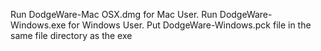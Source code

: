 Run DodgeWare-Mac OSX.dmg for Mac User.
Run DodgeWare-Windows.exe for Windows User.
Put DodgeWare-Windows.pck file in the same file directory as the exe

